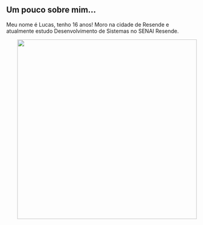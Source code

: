 Um pouco sobre mim...
---
Meu nome é Lucas, tenho 16 anos! Moro na cidade de Resende e atualmente estudo Desenvolvimento de Sistemas no SENAI Resende.

<td><img width="475px" align="right" src="https://github-readme-stats.vercel.app/api?username=LucasSleal&theme=buefy"/>

